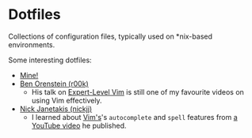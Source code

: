 # Dotfiles

Collections of configuration files, typically used on \*nix-based environments.

Some interesting dotfiles:
- [Mine!](https://github.com/b-turchyn/dotfiles)
- [Ben Orenstein (r00k)](https://github.com/r00k/dotfiles)
  - His talk on [Expert-Level Vim](https://youtu.be/SkdrYWhh-8s) is still one of
    my favourite videos on using Vim effectively.
- [Nick Janetakis (nickjj)](https://github.com/nickjj/dotfiles)
  - I learned about [Vim's](devops/vim.md)'s `autocomplete` and `spell` features
    from [a YouTube video](https://youtu.be/2f8h45YR494) he published.
